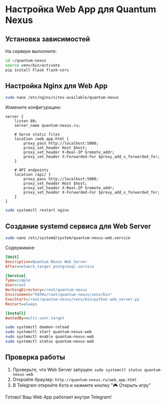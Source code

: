 # Настройка Web App для Quantum Nexus

## Установка зависимостей

На сервере выполните:

```bash
cd ~/quantum-nexus
source venv/bin/activate
pip install Flask flask-cors
```

## Настройка Nginx для Web App

```bash
sudo nano /etc/nginx/sites-available/quantum-nexus
```

Измените конфигурацию:

```nginx
server {
    listen 80;
    server_name quantum-nexus.ru;

    # Serve static files
    location /web_app.html {
        proxy_pass http://localhost:5000;
        proxy_set_header Host $host;
        proxy_set_header X-Real-IP $remote_addr;
        proxy_set_header X-Forwarded-For $proxy_add_x_forwarded_for;
    }

    # API endpoints
    location /api/ {
        proxy_pass http://localhost:5000;
        proxy_set_header Host $host;
        proxy_set_header X-Real-IP $remote_addr;
        proxy_set_header X-Forwarded-For $proxy_add_x_forwarded_for;
    }
}
```

```bash
sudo systemctl restart nginx
```

## Создание systemd сервиса для Web Server

```bash
sudo nano /etc/systemd/system/quantum-nexus-web.service
```

Содержимое:

```ini
[Unit]
Description=Quantum Nexus Web Server
After=network.target postgresql.service

[Service]
Type=simple
User=root
WorkingDirectory=/root/quantum-nexus
Environment="PATH=/root/quantum-nexus/venv/bin"
ExecStart=/root/quantum-nexus/venv/bin/python web_server.py
Restart=always

[Install]
WantedBy=multi-user.target
```

```bash
sudo systemctl daemon-reload
sudo systemctl start quantum-nexus-web
sudo systemctl enable quantum-nexus-web
sudo systemctl status quantum-nexus-web
```

## Проверка работы

1. Проверьте, что Web Server запущен: `sudo systemctl status quantum-nexus-web`
2. Откройте браузер: `http://quantum-nexus.ru/web_app.html`
3. В Telegram откройте бота и нажмите кнопку "🎮 Открыть игру"

Готово! Ваш Web App работает внутри Telegram!








